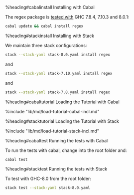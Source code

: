%heading#cabalinstall Installing with Cabal

The regex package is [tested with](build-status) GHC 7.8.4, 7.10.3 and 8.0.1:

```bash
cabal update && cabal install regex
```

%heading#stackinstall Installing with Stack

We maintain three stack configurations:

```bash
stack --stack-yaml stack-8.0.yaml install regex
```

and

```bash
stack --stack-yaml stack-7.10.yaml install regex
```

and

```bash
stack --stack-yaml stack-7.8.yaml install regex
```


%heading#cabaltutorial Loading the Tutorial with Cabal

%include "lib/md/load-tutorial-cabal-incl.md"


%heading#stacktutorial Loading the Tutorial with Stack

%include "lib/md/load-tutorial-stack-incl.md"


%heading#cabaltest Running the tests with Cabal

To run the tests with cabal, change into the root folder and:

```bash
cabal test
```


%heading#stacktest Running the tests with Stack

To test with GHC-8.0 from the root folder:
```bash
stack test --stack-yaml stack-8.0.yaml
```
